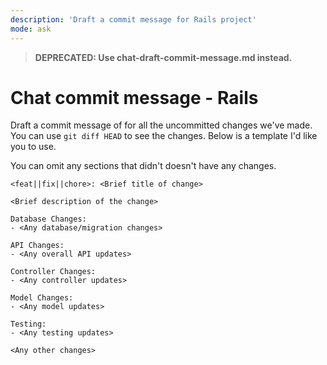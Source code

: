 ```yaml
---
description: 'Draft a commit message for Rails project'
mode: ask
---
```

> **DEPRECATED: Use chat-draft-commit-message.md instead.**
# Chat commit message - Rails

Draft a commit message of for all the uncommitted changes we've made. You can use `git diff HEAD` to see the changes. Below is a template I'd like you to use.

You can omit any sections that didn't doesn't have any changes.

```
<feat||fix||chore>: <Brief title of change>

<Brief description of the change>

Database Changes:
- <Any database/migration changes>

API Changes:
- <Any overall API updates>

Controller Changes:
- <Any controller updates>

Model Changes:
- <Any model updates>

Testing:
- <Any testing updates>

<Any other changes>
```
